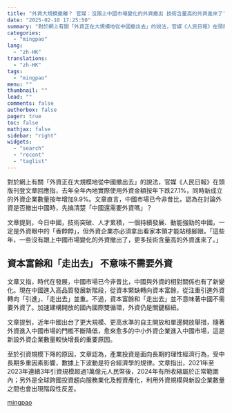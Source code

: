 ```yaml
---
title: "外資大規模撤離？ 官媒：沒跟上中國市場變化的外資撤出 技術含量高的外資進來了"
date: "2025-02-10 17:25:50"
summary: "對於網上有關「外資正在大規模地從中國撤出去」的說法，官媒《人民日報》在頭版刊登文章回應指，去年全年..."
categories:
  - "mingpao"
lang:
  - "zh-HK"
translations:
  - "zh-HK"
tags:
  - "mingpao"
menu: ""
thumbnail: ""
lead: ""
comments: false
authorbox: false
pager: true
toc: false
mathjax: false
sidebar: "right"
widgets:
  - "search"
  - "recent"
  - "taglist"
---
```


對於網上有關「外資正在大規模地從中國撤出去」的說法，官媒《人民日報》在頭版刊登文章回應指，去年全年內地實際使用外資金額按年下跌27.1%，同時新成立的外資企業數量按年增加9.9%。文章直言，中國市場已今非昔比，認為在討論外資是否撤出中國時，先搞清楚「中國還需要外資嗎」？


文章提到，今日中國，技術突破、人才累積，一個持續發展、動能強勁的中國，一定是外資眼中的「香餑餑」，但外資企業亦必須拿出看家本領才能站穩腳跟。「這些年，一些沒有跟上中國市場變化的外資撤出了，更多技術含量高的外資進來了。」

**資本富餘和「走出去」 不意味不需要外資**
-----------------------

文章又指，時代在發展，中國市場已今非昔比，中國與外資的相對關係也有了新變化。現在中國進入高品質發展新階段，從資本緊缺轉向資本富餘，從注重引進外資轉向「引進」、「走出去」並重。不過，資本富餘和「走出去」並不意味著中國不需要外資了。加速建構開放的國內國際雙循環，外資仍是關鍵樞紐。

文章提到，近年中國出台了更大規模、更高水準的自主開放和單邊開放舉措，隨著外資進入中國市場的門檻不斷降低，愈來愈多的中小外資企業進入中國市場，這是新設外資企業數量較快增長的重要原因。

至於引資規模下降的原因，文章認為，產業投資是面向長期的理性經濟行為，受中長期多重因素影響，數據上下波動是符合經濟學的規律。文章指出，2021年至2023年連續3年引資規模超過1萬億元人民幣後，2024年有所收縮屬於正常範圍內；另外是全球跨國投資趨向服務業化及輕資產化，利用外資規模與新設企業數量之間也會出現階段性反差。

[mingpao](https://finance.mingpao.com/fin/instantf/20250210/1739179140626/%e5%a4%96%e8%b3%87%e5%a4%a7%e8%a6%8f%e6%a8%a1%e6%92%a4%e9%9b%a2-%e5%ae%98%e5%aa%92-%e6%b2%92%e8%b7%9f%e4%b8%8a%e4%b8%ad%e5%9c%8b%e5%b8%82%e5%a0%b4%e8%ae%8a%e5%8c%96%e7%9a%84%e5%a4%96%e8%b3%87%e6%92%a4%e5%87%ba-%e6%8a%80%e8%a1%93%e5%90%ab%e9%87%8f%e9%ab%98%e7%9a%84%e5%a4%96%e8%b3%87%e9%80%b2%e4%be%86%e4%ba%86)
